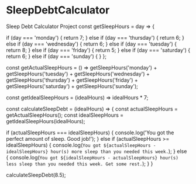 # SleepDebtCalculator
Sleep Debt Calculator Project
const getSleepHours = day => {

 if (day === 'monday') {
   return 7;
 } else if (day === 'thursday') {
   return 6;
 } else if (day === 'wednesday') {
   return 6;
 } else if (day === 'tuesday') {
   return 8;
 } else if (day === 'friday') {
   return 5;
 } else if (day === 'saturday') {
   return 6;
 } else if (day === 'sunday') {
 }
};

const getActualSleepHours = () => getSleepHours('monday') + getSleepHours('tuesday') + getSleepHours('wednesday') + getSleepHours('thursday') + getSleepHours('friday') + getSleepHours('saturday') + getSleepHours('sunday');

const getIdealSleepHours = (idealHours) => idealHours * 7;

const calculateSleepDebt = (idealHours) => {
  const actualSleepHours = getActualSleepHours();
  const idealSleepHours = getIdealSleepHours(idealHours);

  if (actualSleepHours === idealSleepHours) {
    console.log('You got the perfect amount of sleep. Good job!');
  } else if (actualSleepHours >= idealSleepHours) {
    console.log(`You got ${actualSleepHours - idealSleepHours} hour(s) more sleep than you needed this week.`);
  } else {
    console.log(`You got ${idealSleepHours - actualSleepHours} hour(s) less sleep than you needed this week. Get some rest.`);
  }
}

calculateSleepDebt(8.5);
